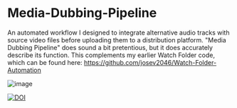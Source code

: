# Media-Dubbing-Pipeline

An automated workflow I designed to integrate alternative audio tracks with source video files before uploading them to a distribution platform. "Media Dubbing Pipeline" does sound a bit pretentious, but it does accurately describe its function. This complements my earlier Watch Folder code, which can be found here: 
https://github.com/josev2046/Watch-Folder-Automation

![image](https://github.com/user-attachments/assets/743bfac6-fd07-4bf9-b40d-9f4c3d91d9e9)


[![DOI](https://zenodo.org/badge/931579205.svg)](https://doi.org/10.5281/zenodo.15033354)

